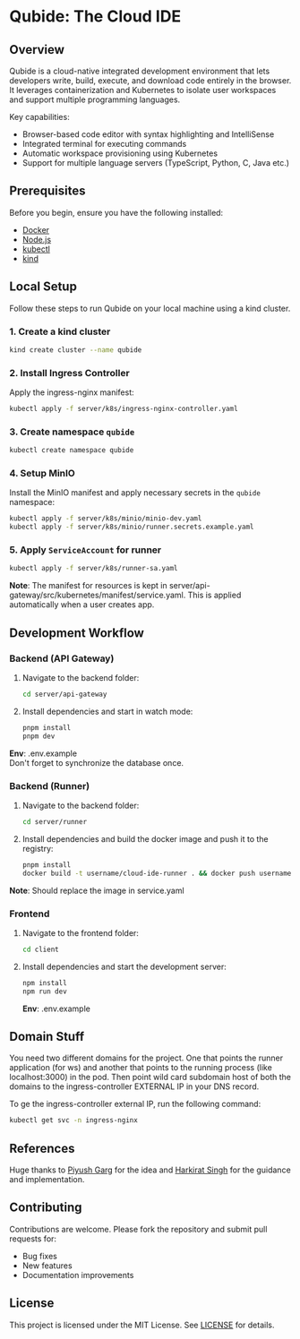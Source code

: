 # Qubide: The Cloud IDE

## Overview

Qubide is a cloud-native integrated development environment that lets developers write, build, execute, and download code entirely in the browser. It leverages containerization and Kubernetes to isolate user workspaces and support multiple programming languages.

Key capabilities:

* Browser-based code editor with syntax highlighting and IntelliSense
* Integrated terminal for executing commands
* Automatic workspace provisioning using Kubernetes
* Support for multiple language servers (TypeScript, Python, C, Java etc.)

## Prerequisites

Before you begin, ensure you have the following installed:

* [Docker](https://www.docker.com/)
* [Node.js](https://nodejs.org/)
* [kubectl](https://kubernetes.io/docs/tasks/tools/)
* [kind](https://kind.sigs.k8s.io/)

## Local Setup

Follow these steps to run Qubide on your local machine using a kind cluster.

### 1. Create a kind cluster

```bash
kind create cluster --name qubide
```

### 2. Install Ingress Controller

Apply the ingress-nginx manifest:

```bash
kubectl apply -f server/k8s/ingress-nginx-controller.yaml
```

### 3. Create namespace `qubide`

```bash
kubectl create namespace qubide
```

### 4. Setup MinIO

Install the MinIO manifest and apply necessary secrets in the `qubide` namespace:

```bash
kubectl apply -f server/k8s/minio/minio-dev.yaml
kubectl apply -f server/k8s/minio/runner.secrets.example.yaml
```

### 5. Apply `ServiceAccount` for runner

```bash
kubectl apply -f server/k8s/runner-sa.yaml
```

**Note**: The manifest for resources is kept in server/api-gateway/src/kubernetes/manifest/service.yaml. This is applied automatically when a user creates app.

## Development Workflow

### Backend (API Gateway)

1. Navigate to the backend folder:

   ```bash
   cd server/api-gateway
   ```
2. Install dependencies and start in watch mode:

   ```bash
   pnpm install
   pnpm dev
   ```
**Env**: .env.example  
Don't forget to synchronize the database once.

### Backend (Runner)

1. Navigate to the backend folder:

   ```bash
   cd server/runner
   ```
2. Install dependencies and build the docker image and push it to the registry:

   ```bash
   pnpm install
   docker build -t username/cloud-ide-runner . && docker push username/cloud-ide-runner
   ```
**Note**: Should replace the image in service.yaml

### Frontend

1. Navigate to the frontend folder:

   ```bash
   cd client
   ```
2. Install dependencies and start the development server:

   ```bash
   npm install
   npm run dev
   ```
   **Env**: .env.example
    
## Domain Stuff

You need two different domains for the project. One that points the runner application (for ws) and another that points to the running process (like localhost:3000) in the pod. 
Then point wild card subdomain host of both the domains to the ingress-controller EXTERNAL IP in your DNS record.  

To ge the ingress-controller external IP, run the following command:

```bash
kubectl get svc -n ingress-nginx
```

## References

Huge thanks to [Piyush Garg](https://www.linkedin.com/in/piyushgarg195) for the idea and [Harkirat Singh](https://www.linkedin.com/in/kirat-li) for the guidance and implementation.

## Contributing

Contributions are welcome. Please fork the repository and submit pull requests for:

* Bug fixes
* New features
* Documentation improvements

## License

This project is licensed under the MIT License. See [LICENSE](LICENSE) for details.
